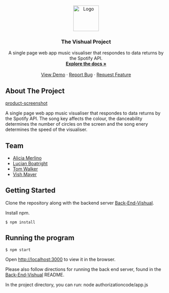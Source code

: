 
<br />
<p align="center">
  <a href="https://github.com/Walker-TW/Front-End-Vishual">
    <img src="client/public/logo.jpg" alt="Logo" width="80" height="80">
  </a>

  <h3 align="center">The Vishual Project</h3>

  <p align="center">
    A single page web app music visualiser that respondes to data returns by the Spotify API.
    <br />
    <a href="https://github.com/Walker-TW/Front-End-Vishual"><strong>Explore the docs »</strong></a>
    <br />
    <br />
    <a href="https://github.com/Walker-TW/Front-End-Vishual">View Demo</a>
    ·
    <a href="https://github.com/Walker-TW/Front-End-Vishual/issues">Report Bug</a>
    ·
    <a href="https://github.com/Walker-TW/Front-End-Vishual/issues">Request Feature</a>
  </p>
</p>

## About The Project

[product-screenshot](/public/images/Screentshot.png?raw=true)

A single page web app music visualiser that respondes to data returns by the Spotify API. The song key affects the colour, the danceability determines the number of circles on the screen and the song enery determines the speed of the visualiser.

## Team

- [Alicia Merlino](https://github.com/acmerlino1)
- [Lucian Boatright](https://github.com/lucianboatright)
- [Tom Walker](https://github.com/Walker-TW)
- [Vish Mayer](https://github.com/Vish-Mayer)

## Getting Started

Clone the repository along with the backend server [Back-End-Vishual](https://github.com/acmerlino1/Back-End-Vishual).

Install npm.

```
$ npm install
```

## Running the program

```
$ npm start
```

Open [http://localhost:3000](http://localhost:3000) to view it in the browser.

Please also follow directions for running the back end server, found in the [Back-End-Vishual](https://github.com/acmerlino1/Back-End-Vishual) README.

In the project directory, you can run: node authorizationcode/app.js
